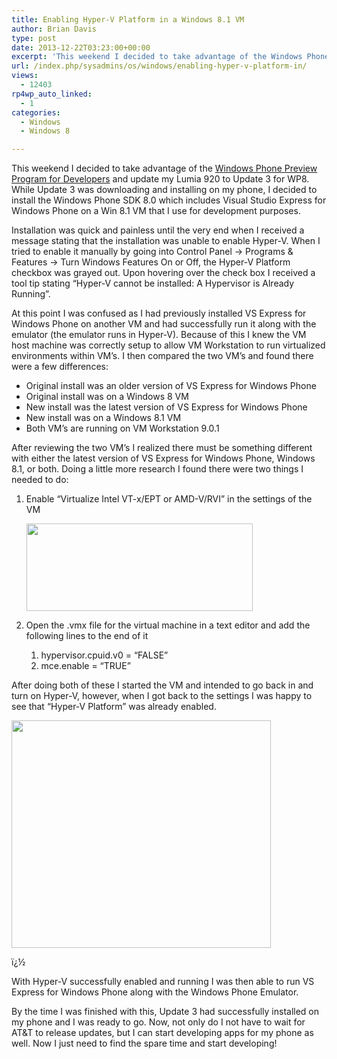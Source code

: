 ```yaml
---
title: Enabling Hyper-V Platform in a Windows 8.1 VM
author: Brian Davis
type: post
date: 2013-12-22T03:23:00+00:00
excerpt: 'This weekend I decided to take advantage of the Windows Phone Preview Program for Developers and update my Lumia 920 to Update 3 for WP8.  While Update 3 was downloading and installing on my phone, I decided to install the Windows Phone SDK 8.0 which;'
url: /index.php/sysadmins/os/windows/enabling-hyper-v-platform-in/
views:
  - 12403
rp4wp_auto_linked:
  - 1
categories:
  - Windows
  - Windows 8

---
```

This weekend I decided to take advantage of the [Windows Phone Preview Program for Developers][1] and update my Lumia 920 to Update 3 for WP8. While Update 3 was downloading and installing on my phone, I decided to install the Windows Phone SDK 8.0 which includes Visual Studio Express for Windows Phone on a Win 8.1 VM that I use for development purposes.

Installation was quick and painless until the very end when I received a message stating that the installation was unable to enable Hyper-V. When I tried to enable it manually by going into Control Panel -> Programs & Features -> Turn Windows Features On or Off, the Hyper-V Platform checkbox was grayed out. Upon hovering over the check box I received a tool tip stating &#8220;Hyper-V cannot be installed: A Hypervisor is Already Running&#8221;.

At this point I was confused as I had previously installed VS Express for Windows Phone on another VM and had successfully run it along with the emulator (the emulator runs in Hyper-V). Because of this I knew the VM host machine was correctly setup to allow VM Workstation to run virtualized environments within VM&#8217;s. I then compared the two VM&#8217;s and found there were a few differences:

  * Original install was an older version of VS Express for Windows Phone
  * Original install was on a Windows 8 VM 
  * New install was the latest version of VS Express for Windows Phone 
  * New install was on a Windows 8.1 VM 
  * Both VM&#8217;s are running on VM Workstation 9.0.1 

After reviewing the two VM&#8217;s I realized there must be something different with either the latest version of VS Express for Windows Phone, Windows 8.1, or both. Doing a little more research I found there were two things I needed to do:

  1. Enable &#8220;Virtualize Intel VT-x/EPT or AMD-V/RVI&#8221; in the settings of the VM <div class="image_block">
      <a href="/media/users/brian78/HyperV/VMSettings.png?mtime=1387680976"><img src="/wp-content/uploads/users/brian78/HyperV/VMSettings.png?mtime=1387680976" alt="" width="362" height="140" /></a>
    </div>

  2. Open the .vmx file for the virtual machine in a text editor and add the following lines to the end of it 
      1. hypervisor.cpuid.v0 = &#8220;FALSE&#8221;
      2. mce.enable = &#8220;TRUE&#8221;

After doing both of these I started the VM and intended to go back in and turn on Hyper-V, however, when I got back to the settings I was happy to see that &#8220;Hyper-V Platform&#8221; was already enabled.

<div class="image_block">
  <a href="/media/users/brian78/HyperV/WinFeatures.png?mtime=1387680966"><img src="/wp-content/uploads/users/brian78/HyperV/WinFeatures.png?mtime=1387680966" alt="" width="415" height="364" /></a>
</div>

ï¿½

With Hyper-V successfully enabled and running I was then able to run VS Express for Windows Phone along with the Windows Phone Emulator.

By the time I was finished with this, Update 3 had successfully installed on my phone and I was ready to go. Now, not only do I not have to wait for AT&T to release updates, but I can start developing apps for my phone as well. Now I just need to find the spare time and start developing!

 [1]: http://dev.windowsphone.com/en-us/featured/update3